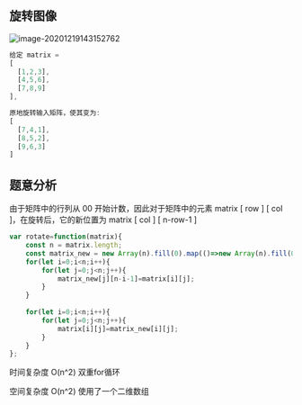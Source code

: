 ## 旋转图像

![image-20201219143152762](C:\Users\lenovo\AppData\Roaming\Typora\typora-user-images\image-20201219143152762.png)

```js
给定 matrix = 
[
  [1,2,3],
  [4,5,6],
  [7,8,9]
],

原地旋转输入矩阵，使其变为:
[
  [7,4,1],
  [8,5,2],
  [9,6,3]
]
```

## 题意分析

由于矩阵中的行列从 00 开始计数，因此对于矩阵中的元素 matrix [ row ] [ col ]，在旋转后，它的新位置为 matrix [ col ]    [ n-row-1 ]

```js
var rotate=function(matrix){
    const n = matrix.length;
    const matrix_new = new Array(n).fill(0).map(()=>new Array(n).fill(0));
    for(let i=0;i<n;i++){
        for(let j=0;j<n;j++){
            matrix_new[j][n-i-1]=matrix[i][j];
        }
    }
    
    for(let i=0;i<n;i++){
        for(let j=0;j<n;j++){
            matrix[i][j]=matrix_new[i][j];
        }
    }
};
```

时间复杂度 O(n^2) 双重for循环

空间复杂度 O(n^2) 使用了一个二维数组